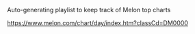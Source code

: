 Auto-generating playlist to keep track of Melon top charts

https://www.melon.com/chart/day/index.htm?classCd=DM0000